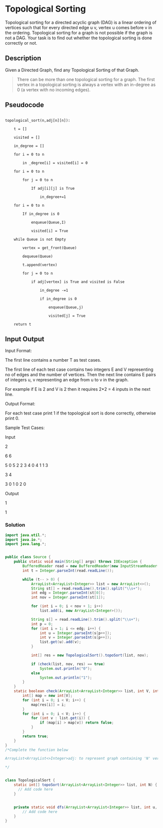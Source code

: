 # Topological Sorting

Topological sorting for a directed acyclic graph (DAG) is a linear ordering of vertices such that for every directed edge u v, vertex u comes before v in the ordering. Topological sorting for a graph is not possible if the graph is not a DAG. Your task is to find out whether the topological sorting is done correctly or not.

## Description

Given a Directed Graph, find any Topological Sorting of that Graph. 

> There can be more than one topological sorting for a graph.
> The first vertex in a topological sorting is always a vertex with an in-degree as 0 (a vertex with no incoming edges).

## Pseudocode

```pseudocode

topological_sort(n,adj[n][n]):

    t = []

    visited = []

    in_degree = []

    for i = 0 to n

        in _degree[i] = visited[i] = 0

    for i = 0 to n

        for j = 0 to n

            If adj[i][j] is True

                in_degree+=1

    for i = 0 to n

        If in_degree is 0

            enqueue(Queue,I)

            visited[i] = True    

    while Queue is not Empty

        vertex = get_front(Queue)

        dequeue(Queue)

        t.append(vertex)

        for j = 0 to n

            if adj[vertex] is True and visited is False

                in_degree -=1

                if in_degree is 0

                    enqueue(Queue,j)

                    visited[j] = True

    return t 

```

## Input Output

Input Format:

The first line contains a number T as test cases.

The first line of each test case contains two integers E and V representing no of edges and the number of vertices. Then the next line contains E pairs of integers u, v representing an edge from u to v in the graph.

For example if E is 2 and V is 2 then it requires 2*2 = 4 inputs in the next line.

Output Format:

For each test case print 1 if the topological sort is done correctly, otherwise print 0.

Sample Test Cases:

Input

2

6 6

5 0 5 2 2 3 4 0 4 1 1 3

3 4

3 0 1 0 2 0

Output

1

1

### Solution

```java
import java.util.*;
import java.io.*;
import java.lang.*;


public class Source {
    public static void main(String[] args) throws IOException {
        BufferedReader read = new BufferedReader(new InputStreamReader(System.in));
        int t = Integer.parseInt(read.readLine());

        while (t-- > 0) {
            ArrayList<ArrayList<Integer>> list = new ArrayList<>();
            String st[] = read.readLine().trim().split("\\s+");
            int edg = Integer.parseInt(st[0]);
            int nov = Integer.parseInt(st[1]);

            for (int i = 0; i < nov + 1; i++)
                list.add(i, new ArrayList<Integer>());

            String s[] = read.readLine().trim().split("\\s+");
            int p = 0;
            for (int i = 1; i <= edg; i++) {
                int u = Integer.parseInt(s[p++]);
                int v = Integer.parseInt(s[p++]);
                list.get(u).add(v);
            }

            int[] res = new TopologicalSort().topoSort(list, nov);

            if (check(list, nov, res) == true)
                System.out.println("0");
            else
                System.out.println("1");
        }
    }
    static boolean check(ArrayList<ArrayList<Integer>> list, int V, int[] res) {
        int[] map = new int[V];
        for (int i = 0; i < V; i++) {
            map[res[i]] = i;
        }
        for (int i = 0; i < V; i++) {
            for (int v : list.get(i)) {
                if (map[i] > map[v]) return false;
            }
        }
        return true;
    }
}
/*Complete the function below

ArrayList<ArrayList<>Integer>adj: to represent graph containing 'N' vertices and edges between them N: represent number of vertices

*/


class TopologicalSort {
    static int[] topoSort(ArrayList<ArrayList<Integer>> list, int N) {
      // Add code here
    }
    
   
    private static void dfs(ArrayList<ArrayList<Integer>> list, int u, Set<Integer> visited, Deque<Integer> dq) {
        // Add code here
    }
}


```

